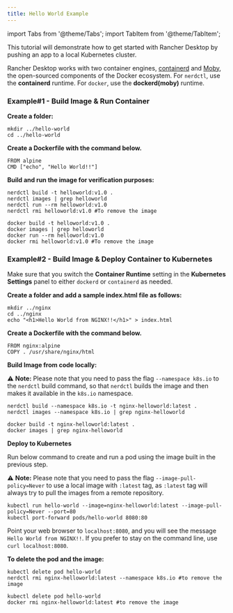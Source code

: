 ```yaml
---
title: Hello World Example
---
```


import Tabs from '@theme/Tabs';
import TabItem from '@theme/TabItem';

This tutorial will demonstrate how to get started with Rancher Desktop by pushing an app to a local Kubernetes cluster.

Rancher Desktop works with two container engines, [containerd](https://containerd.io/) and [Moby](https://mobyproject.org/), the open-sourced components of the Docker ecosystem. For `nerdctl`, use the **containerd** runtime. For `docker`, use the **dockerd(moby)** runtime.

### Example#1 - Build Image & Run Container

**Create a folder:**
```
mkdir ../hello-world
cd ../hello-world
```

**Create a Dockerfile with the command below.**
```
FROM alpine  
CMD ["echo", "Hello World!!"]
```

**Build and run the image for verification purposes:**

<Tabs groupId="container-runtime">
  <TabItem value="nerdctl" default>

```
nerdctl build -t helloworld:v1.0 .
nerdctl images | grep helloworld
nerdctl run --rm helloworld:v1.0
nerdctl rmi helloworld:v1.0 #To remove the image
```

  </TabItem>
  <TabItem value="docker">

```
docker build -t helloworld:v1.0 .
docker images | grep helloworld
docker run --rm helloworld:v1.0
docker rmi helloworld:v1.0 #To remove the image
```

  </TabItem>
</Tabs>

### Example#2 - Build Image & Deploy Container to Kubernetes

Make sure that you switch the **Container Runtime** setting in the **Kubernetes Settings** panel to either `dockerd` or `containerd` as needed.

**Create a folder and add a sample index.html file as follows:**
```
mkdir ../nginx
cd ../nginx
echo "<h1>Hello World from NGINX!!</h1>" > index.html
```

**Create a Dockerfile with the command below.**
```
FROM nginx:alpine
COPY . /usr/share/nginx/html
```

**Build Image from code locally:**

:warning: **Note:** Please note that you need to pass the flag `--namespace k8s.io` to the `nerdctl` build command, so that `nerdctl` builds the image and then makes it available in the `k8s.io` namespace.

<Tabs groupId="container-runtime">
  <TabItem value="nerdctl" default>

```
nerdctl build --namespace k8s.io -t nginx-helloworld:latest .
nerdctl images --namespace k8s.io | grep nginx-helloworld
```

  </TabItem>
  <TabItem value="docker">

```
docker build -t nginx-helloworld:latest .
docker images | grep nginx-helloworld
```
  </TabItem>
</Tabs>

**Deploy to Kubernetes**

Run below command to create and run a pod using the image built in the previous step. 

:warning: **Note:** Please note that you need to pass the flag `--image-pull-policy=Never` to use a local image with `:latest` tag, as `:latest` tag will always try to pull the images from a remote repository.

```
kubectl run hello-world --image=nginx-helloworld:latest --image-pull-policy=Never --port=80
kubectl port-forward pods/hello-world 8080:80
```

Point your web browser to `localhost:8080`, and you will see the message `Hello World from NGINX!!`. If you prefer to stay on the command line, use `curl localhost:8080`.

**To delete the pod and the image:**

<Tabs groupId="container-runtime">
  <TabItem value="nerdctl" default>

```
kubectl delete pod hello-world
nerdctl rmi nginx-helloworld:latest --namespace k8s.io #to remove the image
```
 
  </TabItem>
  <TabItem value="docker">

```
kubectl delete pod hello-world 
docker rmi nginx-helloworld:latest #to remove the image
```

  </TabItem>
</Tabs>
